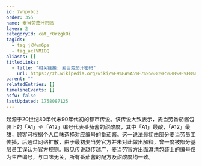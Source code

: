 ```yaml
---
id: 7whpybcz
order: 355
name: 麦当劳茄汁密码
layer: 2
categoryId: cat_r0rzgkOi
tagIds:
  - tag_jKWvm6pa
  - tag_aclVMIOQ
aliases: []
titledLinks:
  - title: "相关链接: 麦当劳茄汁密码"
    url: https://zh.wikipedia.org/wiki/%E9%BA%A5%E7%95%B6%E5%8B%9E%E8%8C%84%E6%B1%81%E5%AF%86%E7%A2%BC
parent: ""
relatedEntries: []
timelineEvents: []
nsfw: false
lastUpdated: 1758087125
---
```


起源于20世纪80年代末90年代初的都市传说。该传说大致表示，麦当劳番茄酱包装上的「A1」至「A12」编号代表番茄酱的甜酸度，其中「A1」最酸，「A12」最甜，顾客可根据个人口味选择对应编号的番茄酱。这一说法最初由部分麦当劳员工传播，后通过网络扩散，由于最初麦当劳官方并未对此做出解释，曾一度被部分基层员工误认为官方规则。眼见传说越传越广，麦当劳官方出面澄清包装上的编号仅为生产编号，与口味无关，所有番茄酱的配方及甜酸度均一致。
